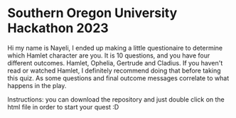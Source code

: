 # Southern Oregon University Hackathon 2023 
Hi my name is Nayeli, I ended up making a little questionaire to determine which Hamlet character are you. It is 10 questions, and you have four different outcomes. Hamlet, Ophelia, Gertrude and Cladius. If you haven't read or watched Hamlet, I definitely recommend doing that before taking this quiz. As some questions and final outcome messages correlate to what happens in the play. 

Instructions: you can download the repository and just double click on the html file in order to start your quest :D 
